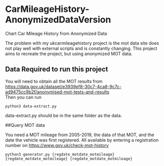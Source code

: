 # CarMileageHistory-AnonymizedDataVersion
Chart Car Mileage History from Anonymized Data

The problem with my ukcarmileagehistory project is the mot data site does not play well with external scripts and is constantly changing. This project aims to recreate the project, but using anonymized MOT data.

## Data Required to run this project
You will need to obtain all the MOT results from https://data.gov.uk/dataset/e3939ef8-30c7-4ca8-9c7c-ad9475cc9b2f/anonymised-mot-tests-and-results  
Then you can run

```python3 data-extract.py```  

data-extract.py should be in the same folder as the data.

##Query MOT data

You need a MOT mileage from 2005-2019, the data of that MOT, and the date the vehicle was first registered. All available by entering a registration number on https://www.gov.uk/check-mot-history
```
python3 generator.py {regdate_motdate_motmileage} {regdate_motdate_motmileage} {regdate_motdate_motmileage}

```


